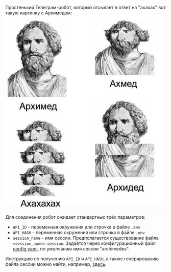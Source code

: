 Простенький Телеграм-робот, который отсылает в ответ на "ахахах" вот такую картинку с Архимедом:
![Архимед](archimedes.jpg?raw=true)

Для соединения робот ожидает стандартных трёх параметров:

* `API_ID` - переменная окружения или строчка в файле `.env`
* `API_HASH` - переменная окружения или строчка в файле `.env`
* `session_name` - имя сессии. Предполагается существование файла `<session_name>.session`. Задаётся через конфигурационный файл [config.yaml](config.yaml), по умолчанию имя сессии "archimedes".

Инструкцию по получению `API_ID` и `API_HASH`, а также генерированию файла сессии можно найти, например, [здесь](https://habr.com/ru/sandbox/169203/).

